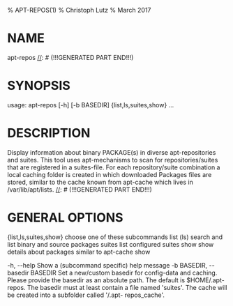 % APT-REPOS(1)
% Christoph Lutz
% March 2017

# NAME
[//]: # (!!!GENERATED PART START!!! ID: APT-REPOS/NAME)
apt-repos
[//]: # (!!!GENERATED PART END!!!)

# SYNOPSIS
[//]: # (!!!GENERATED PART START!!! ID: APT-REPOS/USAGE)
usage: apt-repos [-h] [-b BASEDIR] {list,ls,suites,show} ...

[//]: # (!!!GENERATED PART END!!!)

# DESCRIPTION
[//]: # (!!!GENERATED PART START!!! ID: APT-REPOS/DESCRIPTION)
Display information about binary PACKAGE(s) in diverse apt-repositories and suites.
   This tool uses apt-mechanisms to scan for repositories/suites that are registered in
   a suites-file. For each repository/suite combination a local caching folder
   is created in which downloaded Packages files are stored, similar to the cache
   known from apt-cache which lives in /var/lib/apt/lists.
[//]: # (!!!GENERATED PART END!!!)

# GENERAL OPTIONS
[//]: # (!!!GENERATED PART START!!! ID: APT-REPOS/OPTIONS)
  {list,ls,suites,show}
                        choose one of these subcommands
    list (ls)           search and list binary and source packages
    suites              list configured suites
    show                show details about packages similar to apt-cache show

  -h, --help            Show a (subcommand specific) help message
  -b BASEDIR, --basedir BASEDIR
                        Set a new/custom basedir for config-data and caching.
                        Please provide the basedir as an absolute path. The
                        default is $HOME/.apt-repos. The basedir must at least
                        contain a file named 'suites'. The cache will be
                        created into a subfolder called '<basedir>/.apt-
                        repos_cache'.

[//]: # (!!!GENERATED PART END!!!)


